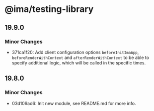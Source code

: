 # @ima/testing-library

## 19.9.0

### Minor Changes

- 371ca1f20: Add client configuration options `beforeInitImaApp`, `beforeRenderWithContext` and `afterRenderWithContext` to be able to specify additional logic, which will be called in the specific times.

## 19.8.0

### Minor Changes

- 03d109ad6: Init new module, see README.md for more info.
